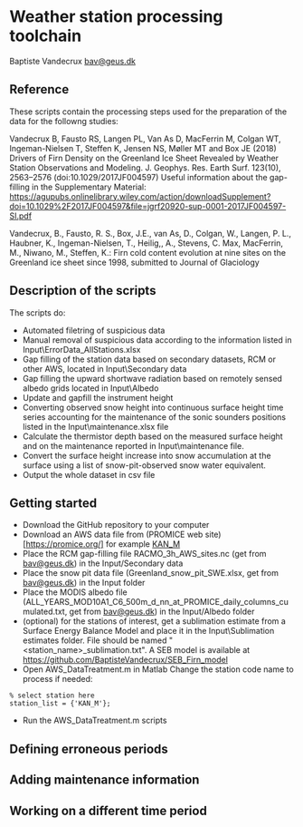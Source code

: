 # Weather station processing toolchain

Baptiste Vandecrux
bav@geus.dk

## Reference

These scripts contain the processing steps used for the preparation of the data for the followng studies:

Vandecrux B, Fausto RS, Langen PL, Van As D, MacFerrin M, Colgan WT, Ingeman-Nielsen T, Steffen K, Jensen NS, Møller MT and Box JE (2018) Drivers of Firn Density on the Greenland Ice Sheet Revealed by Weather Station Observations and Modeling. J. Geophys. Res. Earth Surf. 123(10), 2563–2576 (doi:10.1029/2017JF004597)
Useful information about the gap-filling in the Supplementary Material:
https://agupubs.onlinelibrary.wiley.com/action/downloadSupplement?doi=10.1029%2F2017JF004597&file=jgrf20920-sup-0001-2017JF004597-SI.pdf

Vandecrux, B., Fausto, R. S., Box, J.E., van As, D., Colgan, W., Langen, P. L., Haubner, K., Ingeman-Nielsen, T., Heilig,, A., Stevens, C. Max, MacFerrin, M., Niwano, M., Steffen, K.: Firn cold content evolution at nine sites on the Greenland ice sheet since 1998, submitted to Journal of Glaciology


## Description of the scripts
The scripts do:
- Automated filetring of suspicious data
- Manual removal of suspicious data according to the information listed in Input\ErrorData_AllStations.xlsx
- Gap filling of the station data based on secondary datasets, RCM or other AWS, located in Input\Secondary data
- Gap filling the upward shortwave radiation based on remotely sensed albedo grids located in Input\Albedo
- Update and gapfill the instrument height
- Converting observed snow height into continuous surface height time series accounting for the maintenance of the sonic sounders positions listed in the Input\maintenance.xlsx file
- Calculate the thermistor depth based on the measured surface height and on the maintenance reported in Input\maintenance file.
- Convert the surface height increase into snow accumulation at the surface using a list of snow-pit-observed snow water equivalent.
- Output the whole dataset in csv file


## Getting started
* Download the GitHub repository to your computer
* Download an AWS data file from (PROMICE web site)[https://promice.org/] for example [KAN_M](https://promice.org/PromiceDataPortal/api/download/f24019f7-d586-4465-8181-d4965421e6eb/v03/hourly/csv/KAN_M_hour_v03.txt)
* Place the RCM gap-filling file RACMO_3h_AWS_sites.nc (get from bav@geus.dk) in the Input/Secondary data
* Place the snow pit data file (Greenland_snow_pit_SWE.xlsx, get from bav@geus.dk) in the Input folder
* Place the MODIS albedo file (ALL_YEARS_MOD10A1_C6_500m_d_nn_at_PROMICE_daily_columns_cumulated.txt, get from bav@geus.dk) in the Input/Albedo folder
* (optional) for the stations of interest, get a sublimation estimate from a Surface Energy Balance Model and place it in the Input\Sublimation estimates folder. File should be named "<station_name>_sublimation.txt". A SEB model is available at https://github.com/BaptisteVandecrux/SEB_Firn_model
* Open AWS_DataTreatment.m in Matlab
Change the station code name to process if needed:
```
% select station here
station_list = {'KAN_M'}; 
```
* Run the AWS_DataTreatment.m scripts

## Defining erroneous periods

## Adding maintenance information

## Working on a different time period

